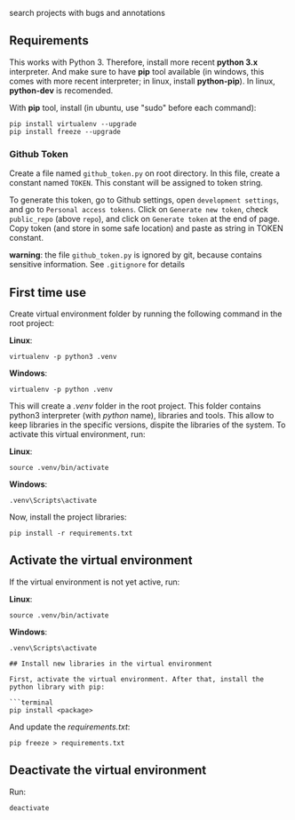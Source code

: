 search projects with bugs and annotations

## Requirements

This works with Python 3. Therefore, install more recent **python 3.x** interpreter. And make sure to have **pip** tool available (in windows, this comes with more recent interpreter; in linux, install **python-pip**). In linux, **python-dev** is recomended.

With **pip** tool, install (in ubuntu, use "sudo" before each command):
```terminal
pip install virtualenv --upgrade
pip install freeze --upgrade
```

### Github Token

Create a file named `github_token.py` on root directory. In this file, create a constant named `TOKEN`. This constant will be assigned to token string.

To generate this token, go to Github settings, open `development settings`, and go to `Personal access tokens`. Click on `Generate new token`, check `public_repo` (above `repo`), and click on `Generate token` at the end of page. Copy token (and store in some safe location) and paste as string in TOKEN constant.

**warning**: the file `github_token.py` is ignored by git, because contains sensitive information. See `.gitignore` for details

## First time use

Create virtual environment folder by running the following command in the root project:

**Linux**:
```terminal
virtualenv -p python3 .venv
```
**Windows**:
```terminal
virtualenv -p python .venv
```

This will create a *.venv* folder in the root project. This folder contains python3 interpreter (with *python* name), libraries and tools. This allow to keep libraries in the specific versions, dispite the libraries of the system. To activate this virtual environment, run:

**Linux**:
```terminal
source .venv/bin/activate
```
**Windows**:
```terminal
.venv\Scripts\activate
```

Now, install the project libraries:

```terminal
pip install -r requirements.txt
```

## Activate the virtual environment

If the virtual environment is not yet active, run:

**Linux**:
```terminal
source .venv/bin/activate
```
**Windows**:
```terminal
.venv\Scripts\activate

## Install new libraries in the virtual environment

First, activate the virtual environment. After that, install the python library with pip:

```terminal
pip install <package>
```

And update the *requirements.txt*:

```terminal
pip freeze > requirements.txt
```

## Deactivate the virtual environment

Run:
```terminal
deactivate
```

